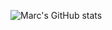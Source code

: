 ![Marc's GitHub stats](https://github-readme-stats.vercel.app/api?username=marcstae&show_icons=true&theme=dark)
